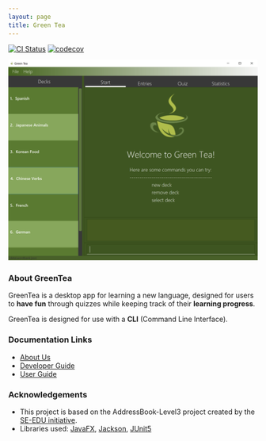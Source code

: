 ```yaml
---
layout: page
title: Green Tea
---
```


[![CI Status](https://github.com/AY2021S1-CS2103T-T09-4/tp/workflows/Java%20CI/badge.svg)](https://github.com/AY2021S1-CS2103T-T09-4/tp/actions)
[![codecov](https://codecov.io/gh/AY2021S1-CS2103T-T09-4/tp/branch/master/graph/badge.svg)](https://codecov.io/gh/AY2021S1-CS2103T-T09-4/tp)

![Ui](images/Ui.png)

### About GreenTea
GreenTea is a desktop app for learning a new language, designed for users to **have fun** through quizzes while keeping
track of their **learning progress**.

GreenTea is designed for use with a **CLI** (Command Line Interface).

### Documentation Links
* [About Us](https://github.com/AY2021S1-CS2103T-T09-4/tp/blob/master/docs/AboutUs.md)
* [Developer Guide](https://github.com/AY2021S1-CS2103T-T09-4/tp/blob/master/docs/DeveloperGuide.md)
* [User Guide](https://github.com/AY2021S1-CS2103T-T09-4/tp/blob/master/docs/UserGuide.md)

### Acknowledgements
* This project is based on the AddressBook-Level3 project created by the [SE-EDU initiative](https://se-education.org).
* Libraries used: [JavaFX](https://openjfx.io/), [Jackson](https://github.com/FasterXML/jackson), [JUnit5](https://github.com/junit-team/junit5)
